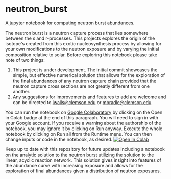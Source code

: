 # neutron_burst
A jupyter notebook for computing neutron burst abundances.

The neutron burst is a neutron capture process that lies somewhere between the s and r-processes. This projects explores the origin of the isotope's created from this exotic nucleosynthesis process by allowing for your own modifications to the neutron exposure and by varying the initial composition relative to solar. Before exploring this notebook please take note of two things:

1) This project is under development. The initial commit showcases the simple, but effective numerical solution that allows for the exploration of the final abundances of any neutron capture chain provided that the neutron capture cross sections are not greatly different from one another.
2) Any suggestions for improvements and features to add are welcome and can be directed to <lwalls@clemson.edu> or <mbradle@clemson.edu> 

You can run the notebook on [Google Colaboratory](https://colab.research.google.com) by clicking on the Open in Colab badge at the end of this paragraph.  You will need to sign in with your Google account.  If you receive a warning about the authorship of the notebook, you may ignore it by clicking on Run anyway.  Execute the whole notebook by clicking on Run all from the Runtime menu.  You can then change inputs or code in the notebook, as desired.  [![Open In Colab](https://colab.research.google.com/assets/colab-badge.svg)](https://colab.research.google.com/github/lucaswalls18/neutron_burst/blob/main/numerical_solution.ipynb)

Keep up to date with this repository for future updates including a notebook on the analytic solution to the neutron burst utilizing the solution to the linear, acyclic reaction network. This solution gives insight into features of the abundance curve with increasing exposure and allows for the exploration of final abundances given a distribution of neutron exposures.
